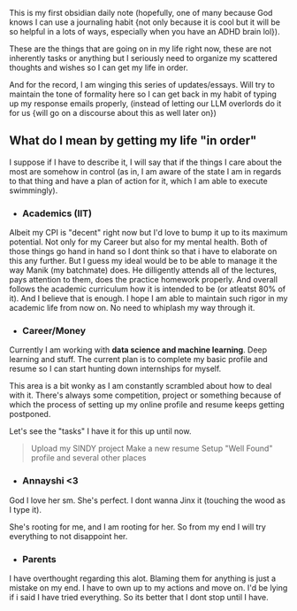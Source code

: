 This is my first obsidian daily note (hopefully, one of many because God knows I can use a journaling habit {not only because it is cool but it will be so helpful in a lots of ways, especially when you have an ADHD brain lol}).

These are the things that are going on in my life right now, these are not inherently tasks or anything but I seriously need to organize my scattered thoughts and wishes so I can get my life in order. 

And for the record, I am winging this series of updates/essays. Will try to maintain the tone of formality here so I can get back in my habit of typing up my response emails properly, (instead of letting our LLM overlords do it for us {will go on a discourse about this as well later on})

## What do I mean by getting my life "in order"

I suppose if I have to describe it, I will say that if the things I care about the most are somehow in control (as in, I am aware of the state I am in regards to that thing and have a plan of action for it, which I am able to execute swimmingly).

- ### Academics (IIT)
Albeit my CPI is "decent" right now but I'd love to bump it up to its maximum potential. Not only for my Career but also for my mental health. Both of those things go hand in hand so I dont think so that i have to elaborate on this any further. But I guess my ideal would be to be able to manage it the way Manik (my batchmate) does. He dilligently attends all of the lectures, pays attention to them, does the practice homework properly. And overall follows the academic curriculum how it is intended to be (or atleatst 80% of it). And I believe that is enough. I hope I am able to maintain such rigor in my academic life from now on. No need to whiplash my way through it.

- ### Career/Money
Currently I am working with **data science and machine learning**. Deep learning and stuff. The current plan is to complete my basic profile and resume so I can start hunting down internships for myself. 

This area is a bit wonky as I am constantly scrambled about how to deal with it. There's always some competition, project or something because of which the process of setting up my online profile and resume keeps getting postponed. 

Let's see the "tasks" I have it for this up until now.

> Upload my SINDY project
> Make a new resume
> Setup "Well Found" profile and several other places

- ### Annayshi <3
God I love her sm. She's perfect. I dont wanna Jinx it (touching the wood as I type it). 

She's rooting for me, and I am rooting for her. So from my end I will try everything to not disappoint her. 

- ### Parents
I have overthought regarding this alot. Blaming them for anything is just a mistake on my end. I have to own up to my actions and move on. I'd be lying if i said I have tried everything. So its better that I dont stop until I have. 